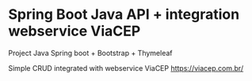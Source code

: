 # Spring Boot Java API + integration webservice ViaCEP
Project Java Spring boot + Bootstrap + Thymeleaf

Simple CRUD integrated with webservice ViaCEP https://viacep.com.br/



